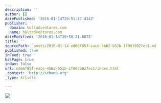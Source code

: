 ```yaml
---
description: ''
author: []
datePublished: '2016-01-14T20:51:47.414Z'
publisher:
  domain: holtadventures.com
  name: holtadventures.com
dateModified: '2016-01-14T20:50:21.887Z'
title: ''
sourcePath: _posts/2016-01-14-e866f05f-eace-4b62-b52b-1f993802fec1.md
published: true
inFeed: true
hasPage: true
inNav: false
url: e866f05f-eace-4b62-b52b-1f993802fec1/index.html
_context: 'http://schema.org'
_type: Article

---
```

![](http://holtadventures.com/wp-content/Gallery/Laos/DSC_0172-copy.JPG)